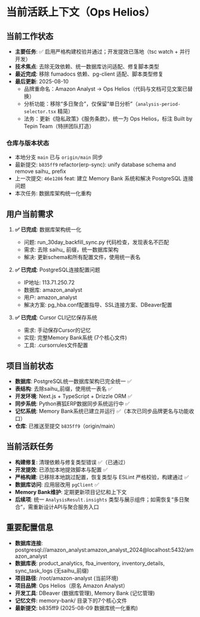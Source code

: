 # 当前活跃上下文（Ops Helios）

## 当前工作状态
- **主要任务**: ✅ 启用严格构建校验并通过；开发提效已落地（tsc watch + 并行开发）
- **技术焦点**: 去除无效依赖、统一数据库访问适配、修复脚本类型
- **最近完成**: 移除 fumadocs 依赖、pg-client 适配、脚本类型修复
- **最后更新**: 2025-08-10  
  - 品牌重命名：Amazon Analyst → Ops Helios（代码与文档可见文案已替换）  
  - 分析功能：移除“多日聚合”，仅保留“单日分析”（`analysis-period-selector.tsx` 精简）
  - 法务：更新《隐私政策》《服务条款》，统一为 Ops Helios，标注 Built by Tepin Team（特拼团队打造）

### 仓库与版本状态
- 本地分支 `main` 已与 `origin/main` 同步
- 最新提交: `b835ff9` refactor(erp-sync): unify database schema and remove saihu_ prefix
- 上一次提交: `46e1286` feat: 建立 Memory Bank 系统和解决 PostgreSQL 连接问题
- 本次任务: 数据库架构统一化重构

## 用户当前需求
1. **✅ 已完成**: 数据库架构统一化
   - 问题: run_30day_backfill_sync.py 代码检查，发现表名不匹配
   - 需求: 去除 saihu_ 前缀，统一数据库架构
   - 解决: 更新schema和所有配置文件，使用统一表名

2. **✅ 已完成**: PostgreSQL连接配置问题
   - IP地址: 113.71.250.72
   - 数据库: amazon_analyst
   - 用户: amazon_analyst
   - 解决方案: pg_hba.conf配置指导、SSL连接方案、DBeaver配置

3. **✅ 已完成**: Cursor CLI记忆保存系统
   - 需求: 手动保存Cursor的记忆
   - 实现: 完整Memory Bank系统 (7个核心文件)
   - 工具: .cursorrules文件配置

## 项目当前状态
- **数据库**: PostgreSQL统一数据库架构已完全统一 ✅
- **表结构**: 去除saihu_前缀，使用统一表名 ✅
- **开发环境**: Next.js + TypeScript + Drizzle ORM ✅
- **同步系统**: Python赛狐ERP数据同步系统运行中 ✅
- **记忆系统**: Memory Bank系统已建立并运行 ✅（本次已同步品牌更名与功能收口）
- **仓库**: 已推送至提交 `b835ff9`（origin/main）

## 当前活跃任务
- **构建修复**: 清理依赖与修复类型错误 ✅（已通过）
- **开发提效**: 已添加本地提效脚本与配置 ✅
- **严格构建**: 已移除本地跳过配置，恢复类型与 ESLint 严格校验，构建通过 ✅
- **数据库访问**: 应用层改用 `pgClient` ✅
- **Memory Bank维护**: 定期更新项目记忆和上下文
- **后续项**: 统一 `AnalysisResult.insights` 类型与展示组件；如需恢复“多日聚合”，需重新设计API与聚合服务入口

## 重要配置信息
- **数据库连接**: postgresql://amazon_analyst:amazon_analyst_2024@localhost:5432/amazon_analyst
- **数据库表**: product_analytics, fba_inventory, inventory_details, sync_task_logs (无saihu_前缀)
- **项目路径**: /root/amazon-analyst (当前环境)
- **项目品牌**: Ops Helios（原名 Amazon Analyst）
- **开发工具**: DBeaver (数据库管理), Memory Bank (记忆管理)
- **记忆文件**: memory-bank/ 目录下的7个核心文件
- **最新提交**: b835ff9 (2025-08-09 数据库统一化重构)
